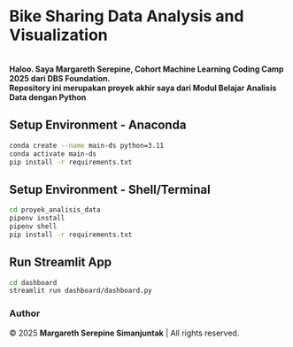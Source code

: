 # Bike Sharing Data Analysis and Visualization

<br>**Haloo. Saya Margareth Serepine, Cohort Machine Learning Coding Camp 2025 dari DBS Foundation.**
<br>**Repository ini merupakan proyek akhir saya dari Modul Belajar Analisis Data dengan Python**

## Setup Environment - Anaconda

```sh
conda create --name main-ds python=3.11
conda activate main-ds
pip install -r requirements.txt
```

## Setup Environment - Shell/Terminal

```sh
cd proyek_analisis_data
pipenv install
pipenv shell
pip install -r requirements.txt
```

## Run Streamlit App
```sh
cd dashboard
streamlit run dashboard/dashboard.py
```

### Author
© 2025 **Margareth Serepine Simanjuntak** | All rights reserved.
